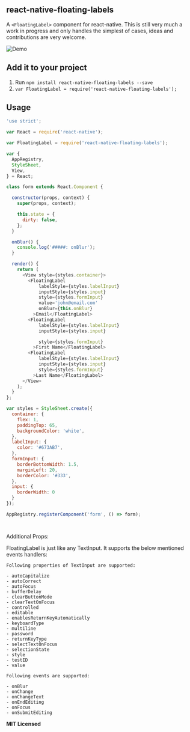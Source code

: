 ## react-native-floating-labels

A `<FloatingLabel>` component for react-native. This is still very much a work
in progress and only handles the simplest of cases, ideas and
contributions are very welcome.

![Demo](https://raw.githubusercontent.com/mayank-patel/react-native-floating-labels/master/demo.gif)

## Add it to your project


1. Run `npm install react-native-floating-labels --save`
2. `var FloatingLabel = require('react-native-floating-labels');`

## Usage

```javascript
'use strict';

var React = require('react-native');

var FloatingLabel = require('react-native-floating-labels');

var {
  AppRegistry,
  StyleSheet,
  View,
} = React;

class form extends React.Component {

  constructor(props, context) {
    super(props, context);

    this.state = {
      dirty: false,
    };
  }

  onBlur() {
    console.log('#####: onBlur');
  }

  render() {
    return (
      <View style={styles.container}>
        <FloatingLabel 
            labelStyle={styles.labelInput}
            inputStyle={styles.input}
            style={styles.formInput}
            value='john@email.com'
            onBlur={this.onBlur}
          >Email</FloatingLabel>
        <FloatingLabel 
            labelStyle={styles.labelInput}
            inputStyle={styles.input}

            style={styles.formInput}
          >First Name</FloatingLabel>
        <FloatingLabel
            labelStyle={styles.labelInput}
            inputStyle={styles.input}
            style={styles.formInput}
          >Last Name</FloatingLabel>
      </View>
    );
  }
};

var styles = StyleSheet.create({
  container: {
    flex: 1,
    paddingTop: 65,
    backgroundColor: 'white',
  },
  labelInput: {
    color: '#673AB7',
  },
  formInput: {    
    borderBottomWidth: 1.5, 
    marginLeft: 20,
    borderColor: '#333',       
  },
  input: {
    borderWidth: 0
  }
});

AppRegistry.registerComponent('form', () => form);




```

Additional Props: 

FloatingLabel is just like any TextInput. It supports the below mentioned events handlers:

```
Following properties of TextInput are supported:

- autoCapitalize
- autoCorrect
- autoFocus
- bufferDelay
- clearButtonMode
- clearTextOnFocus
- controlled
- editable
- enablesReturnKeyAutomatically
- keyboardType
- multiline
- password
- returnKeyType
- selectTextOnFocus
- selectionState
- style
- testID
- value

Following events are supported:

- onBlur
- onChange
- onChangeText
- onEndEditing
- onFocus
- onSubmitEditing

```




**MIT Licensed**